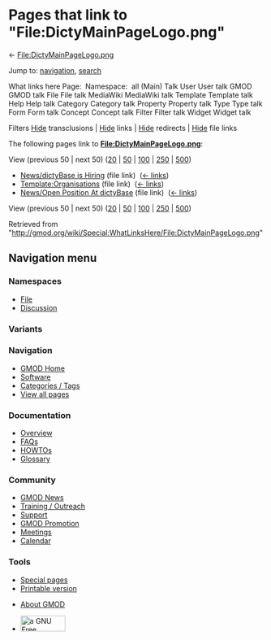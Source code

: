 <div id="mw-page-base" class="noprint">

</div>

<div id="mw-head-base" class="noprint">

</div>

<div id="content" class="mw-body" role="main">

<span id="top"></span>

<div id="mw-js-message" style="display:none;">

</div>



# <span dir="auto">Pages that link to "File:DictyMainPageLogo.png"</span>

<div id="bodyContent">

<div id="contentSub">

←
[File:DictyMainPageLogo.png](/wiki/File:DictyMainPageLogo.png "File:DictyMainPageLogo.png")

</div>

<div id="jump-to-nav" class="mw-jump">

Jump to: [navigation](#mw-navigation), [search](#p-search)

</div>

<div id="mw-content-text">

What links here Page:  Namespace:  all (Main) Talk User User talk GMOD
GMOD talk File File talk MediaWiki MediaWiki talk Template Template talk
Help Help talk Category Category talk Property Property talk Type Type
talk Form Form talk Concept Concept talk Filter Filter talk Widget
Widget talk

Filters
[Hide](/mediawiki/index.php?title=Special:WhatLinksHere/File:DictyMainPageLogo.png&hidetrans=1 "Special:WhatLinksHere/File:DictyMainPageLogo.png")
transclusions \|
[Hide](/mediawiki/index.php?title=Special:WhatLinksHere/File:DictyMainPageLogo.png&hidelinks=1 "Special:WhatLinksHere/File:DictyMainPageLogo.png")
links \|
[Hide](/mediawiki/index.php?title=Special:WhatLinksHere/File:DictyMainPageLogo.png&hideredirs=1 "Special:WhatLinksHere/File:DictyMainPageLogo.png")
redirects \|
[Hide](/mediawiki/index.php?title=Special:WhatLinksHere/File:DictyMainPageLogo.png&hideimages=1 "Special:WhatLinksHere/File:DictyMainPageLogo.png")
file links

The following pages link to
**[File:DictyMainPageLogo.png](/wiki/File:DictyMainPageLogo.png "File:DictyMainPageLogo.png")**:

View (previous 50 \| next 50)
([20](/mediawiki/index.php?title=Special:WhatLinksHere/File:DictyMainPageLogo.png&limit=20 "Special:WhatLinksHere/File:DictyMainPageLogo.png")
\|
[50](/mediawiki/index.php?title=Special:WhatLinksHere/File:DictyMainPageLogo.png&limit=50 "Special:WhatLinksHere/File:DictyMainPageLogo.png")
\|
[100](/mediawiki/index.php?title=Special:WhatLinksHere/File:DictyMainPageLogo.png&limit=100 "Special:WhatLinksHere/File:DictyMainPageLogo.png")
\|
[250](/mediawiki/index.php?title=Special:WhatLinksHere/File:DictyMainPageLogo.png&limit=250 "Special:WhatLinksHere/File:DictyMainPageLogo.png")
\|
[500](/mediawiki/index.php?title=Special:WhatLinksHere/File:DictyMainPageLogo.png&limit=500 "Special:WhatLinksHere/File:DictyMainPageLogo.png"))

- [News/dictyBase is
  Hiring](/wiki/News/dictyBase_is_Hiring "News/dictyBase is Hiring")
  (file link) ‎ <span class="mw-whatlinkshere-tools">([←
  links](/mediawiki/index.php?title=Special:WhatLinksHere&target=News%2FdictyBase+is+Hiring "Special:WhatLinksHere"))</span>
- [Template:Organisations](/wiki/Template:Organisations "Template:Organisations")
  (file link) ‎ <span class="mw-whatlinkshere-tools">([←
  links](/mediawiki/index.php?title=Special:WhatLinksHere&target=Template%3AOrganisations "Special:WhatLinksHere"))</span>
- [News/Open Position At
  dictyBase](/wiki/News/Open_Position_At_dictyBase "News/Open Position At dictyBase")
  (file link) ‎ <span class="mw-whatlinkshere-tools">([←
  links](/mediawiki/index.php?title=Special:WhatLinksHere&target=News%2FOpen+Position+At+dictyBase "Special:WhatLinksHere"))</span>

View (previous 50 \| next 50)
([20](/mediawiki/index.php?title=Special:WhatLinksHere/File:DictyMainPageLogo.png&limit=20 "Special:WhatLinksHere/File:DictyMainPageLogo.png")
\|
[50](/mediawiki/index.php?title=Special:WhatLinksHere/File:DictyMainPageLogo.png&limit=50 "Special:WhatLinksHere/File:DictyMainPageLogo.png")
\|
[100](/mediawiki/index.php?title=Special:WhatLinksHere/File:DictyMainPageLogo.png&limit=100 "Special:WhatLinksHere/File:DictyMainPageLogo.png")
\|
[250](/mediawiki/index.php?title=Special:WhatLinksHere/File:DictyMainPageLogo.png&limit=250 "Special:WhatLinksHere/File:DictyMainPageLogo.png")
\|
[500](/mediawiki/index.php?title=Special:WhatLinksHere/File:DictyMainPageLogo.png&limit=500 "Special:WhatLinksHere/File:DictyMainPageLogo.png"))

</div>

<div class="printfooter">

Retrieved from
"<http://gmod.org/wiki/Special:WhatLinksHere/File:DictyMainPageLogo.png>"

</div>

<div id="catlinks" class="catlinks catlinks-allhidden">

</div>

<div class="visualClear">

</div>

</div>

</div>

<div id="mw-navigation">

## Navigation menu

<div id="mw-head">



<div id="left-navigation">

<div id="p-namespaces" class="vectorTabs" role="navigation"
aria-labelledby="p-namespaces-label">

### Namespaces

- <span id="ca-nstab-image"><a href="/wiki/File:DictyMainPageLogo.png" accesskey="c"
  title="View the file page [c]">File</a></span>
- <span id="ca-talk"><a
  href="/mediawiki/index.php?title=File_talk:DictyMainPageLogo.png&amp;action=edit&amp;redlink=1"
  accesskey="t"
  title="Discussion about the content page [t]">Discussion</a></span>

</div>

<div id="p-variants" class="vectorMenu emptyPortlet" role="navigation"
aria-labelledby="p-variants-label">

### 

### Variants[](#)

<div class="menu">

</div>

</div>

</div>

<div id="right-navigation">





</div>



</div>

</div>

</div>

<div id="mw-panel">

<div id="p-logo" role="banner">

<a href="/wiki/Main_Page"
style="background-image: url(http://gmod.org/images/GMOD-cogs.png);"
title="Visit the main page"></a>

</div>

<div id="p-Navigation" class="portal" role="navigation"
aria-labelledby="p-Navigation-label">

### Navigation

<div class="body">

- <span id="n-GMOD-Home">[GMOD Home](/wiki/Main_Page)</span>
- <span id="n-Software">[Software](/wiki/GMOD_Components)</span>
- <span id="n-Categories-.2F-Tags">[Categories /
  Tags](/wiki/Categories)</span>
- <span id="n-View-all-pages">[View all
  pages](/wiki/Special:AllPages)</span>

</div>

</div>

<div id="p-Documentation" class="portal" role="navigation"
aria-labelledby="p-Documentation-label">

### Documentation

<div class="body">

- <span id="n-Overview">[Overview](/wiki/Overview)</span>
- <span id="n-FAQs">[FAQs](/wiki/Category:FAQ)</span>
- <span id="n-HOWTOs">[HOWTOs](/wiki/Category:HOWTO)</span>
- <span id="n-Glossary">[Glossary](/wiki/Glossary)</span>

</div>

</div>

<div id="p-Community" class="portal" role="navigation"
aria-labelledby="p-Community-label">

### Community

<div class="body">

- <span id="n-GMOD-News">[GMOD News](/wiki/GMOD_News)</span>
- <span id="n-Training-.2F-Outreach">[Training /
  Outreach](/wiki/Training_and_Outreach)</span>
- <span id="n-Support">[Support](/wiki/Support)</span>
- <span id="n-GMOD-Promotion">[GMOD
  Promotion](/wiki/GMOD_Promotion)</span>
- <span id="n-Meetings">[Meetings](/wiki/Meetings)</span>
- <span id="n-Calendar">[Calendar](/wiki/Calendar)</span>

</div>

</div>

<div id="p-tb" class="portal" role="navigation"
aria-labelledby="p-tb-label">

### Tools

<div class="body">

- <span id="t-specialpages"><a href="/wiki/Special:SpecialPages" accesskey="q"
  title="A list of all special pages [q]">Special pages</a></span>
- <span id="t-print"><a
  href="/mediawiki/index.php?title=Special:WhatLinksHere/File:DictyMainPageLogo.png&amp;printable=yes"
  rel="alternate" accesskey="p"
  title="Printable version of this page [p]">Printable version</a></span>

</div>

</div>

</div>

</div>

<div id="footer" role="contentinfo">

- <span id="footer-places-about">[About
  GMOD](/wiki/GMOD:About "GMOD:About")</span>

<!-- -->

- <span id="footer-copyrightico">[<img src="http://www.gnu.org/graphics/gfdl-logo-small.png" width="88"
  height="31" alt="a GNU Free Documentation License" />](http://www.gnu.org/licenses/fdl-1.3.html)</span>




</div>
